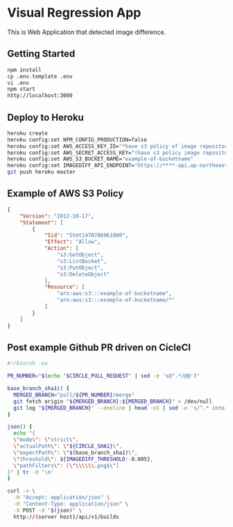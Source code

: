Visual Regression App
========================================
This is Web Application that detected image difference.


Getting Started
----------------------------------------
```bash
npm install
cp .env.template .env
vi .env
npm start
http://localhost:3000
```


Deploy to Heroku
----------------------------------------
```bash
heroku create
heroku config:set NPM_CONFIG_PRODUCTION=false
heroku config:set AWS_ACCESS_KEY_ID="*have s3 policy of image repository)"
heroku config:set AWS_SECRET_ACCESS_KEY="(have s3 policy image repository)"
heroku config:set AWS_S3_BUCKET_NAME="example-of-bucketname"
heroku config:set IMAGEDIFF_API_ENDPOINT="https://****-api.ap-northeast-1.amazonaws.com/dev/image/diff"
git push heroku master
```


Example of AWS S3 Policy
----------------------------------------
```json
{
    "Version": "2012-10-17",
    "Statement": [
        {
            "Sid": "Stmt1470786961000",
            "Effect": "Allow",
            "Action": [
                "s3:GetObject",
                "s3:ListBucket",
                "s3:PutObject",
                "s3:DeleteObject"
            ],
            "Resource": [
                "arn:aws:s3:::example-of-bucketname",
                "arn:aws:s3:::example-of-bucketname/*"
            ]
        }
    ]
}
```


Post example Github PR driven on CicleCI
----------------------------------------
```bash
#!/bin/sh -eu

PR_NUMBER="$(echo "$CIRCLE_PULL_REQUEST" | sed -e 's@^.*/@@')"

base_branch_sha1() {
  MERGED_BRANCH="pull/${PR_NUMBER}/merge"
  git fetch origin "${MERGED_BRANCH}:${MERGED_BRANCH}" > /dev/null
  git log "${MERGED_BRANCH}" --oneline | head -n1 | sed -e 's/^.* into //'
}

json() {
  echo "{
  \"mode\": \"strict\",
  \"actualPath\": \"${CIRCLE_SHA1}\",
  \"expectPath\": \"$(base_branch_sha1)\",
  \"threshold\": ${IMAGEDIFF_THRESHOLD:-0.005},
  \"pathFilters\": [\"\\\\\\.png$\"]
}" | tr -d '\n'
}

curl -v \
  -H "Accept: application/json" \
  -H "Content-Type: application/json" \
  -X POST -d "$(json)" \
  http://(server host)/api/v1/builds
```
